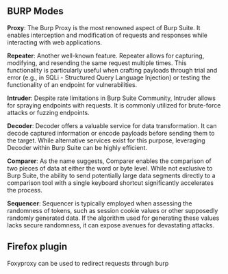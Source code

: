## BURP Modes

**Proxy**: The Burp Proxy is the most renowned aspect of Burp Suite. It enables interception and modification of requests and responses while interacting with web applications.

**Repeater**: Another well-known feature. Repeater allows for capturing, modifying, and resending the same request multiple times. This functionality is particularly useful when crafting payloads through trial and error (e.g., in SQLi - Structured Query Language Injection) or testing the functionality of an endpoint for vulnerabilities.

**Intruder**: Despite rate limitations in Burp Suite Community, Intruder allows for spraying endpoints with requests. It is commonly utilized for brute-force attacks or fuzzing endpoints.

**Decoder**: Decoder offers a valuable service for data transformation. It can decode captured information or encode payloads before sending them to the target. While alternative services exist for this purpose, leveraging Decoder within Burp Suite can be highly efficient.

**Comparer**: As the name suggests, Comparer enables the comparison of two pieces of data at either the word or byte level. While not exclusive to Burp Suite, the ability to send potentially large data segments directly to a comparison tool with a single keyboard shortcut significantly accelerates the process.

**Sequencer**: Sequencer is typically employed when assessing the randomness of tokens, such as session cookie values or other supposedly randomly generated data. If the algorithm used for generating these values lacks secure randomness, it can expose avenues for devastating attacks.


## Firefox plugin
Foxyproxy can be used to redirect requests through burp